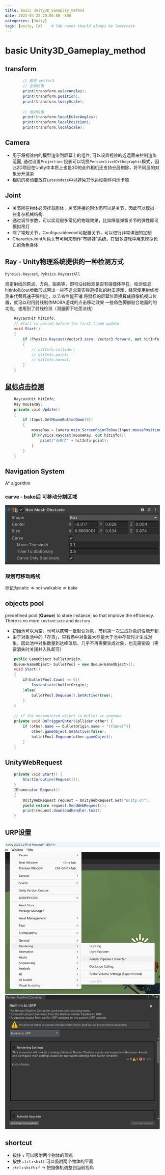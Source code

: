 ```yaml
---
title: basic Unity3D_Gameplay_method
date: 2023-04-22 20:00:00 -800
categories: [Unity]
tags: [unity, C#]    # TAG names should always be lowercase
---
```

# basic Unity3D_Gameplay_method

## transform
```c#
        // 都是 vector3
        // 全局位置
        print(transform.eulerAngles);
        print(transform.position);
        print(transform.lossyScale);

        // 相对位置
        print(transform.localEulerAngles);
        print(transform.localPosition);
        print(transform.localScale);
```

## Camera
- 用于将视锥内的模型渲染到屏幕上的组件, 可以设置视锥的近远面来控制渲染范團, 通过设置`Projection` 投影可以切换`Perspective`/`Orthographic`模式，因此2D项目在Unity中本质上也是3D的此外相机还支持分层剔除，将不同层的对象分开渲染
- 相机的移动要放在`LateUodate`中以避免其他运动物体闪烁卡顿

## Joint
- 关节所在物体必须挂载刚体，关节连接的刚体仍可以是关节，因此可以模拟一些复杂机械结构.
- 通过调节参数，可以实现很多常见的物理效果，比如降低弹簧关节的弹性即可模拟吊灯
- 除了常规关节，Configurablevoint可配置关节，可以进行非常详细的定制
- CharacterJoint角色关节可用来制作“布娃娃”系统，在很多游戏中用来模拟死亡的角色身体

## Ray - Unity物理系统提供的一种检测方式
`Pyhsics.Raycast`, `Pyhsics.RaycastAll`

规定射线的原点、方向、距离等，即可沿线检测是否有碰撞体存在，检测信息hitinfol以out参数形式带出一些不追求真实弹道模拟的射击游戏，经常使用射线检测来代替高速子弹判定，以节省性能开销
将鼠标的屏幕位置换算成摄像机视口位置，就可以利用射线制作MOBA游戏的点击移动效果
一些角色脚部贴合地面的的功能，也用到了射线检测（测量脚下地面法线）
```c#
    RaycastHit hitInfo;
    // Start is called before the first frame update
    void Start()
    {
        if (Physics.Raycast(Vector3.zero, Vector3.forward, out hitInfo))
        {
            // hitInfo.collider;
            // hitInfo.point;
            // hitInfo.normal;
        }
    }
```

## [鼠标点击检测](https://docs.unity3d.com/ScriptReference/Camera.ScreenPointToRay.html)
```c#
    RaycastHit hitInfo;
    Ray mouseRay;
    private void Update()
    {
        if (Input.GetMouseButtonDown(0))
        {
            mouseRay = Camera.main.ScreenPointToRay(Input.mousePosition);
            if(Physics.Raycast(mouseRay, out hitInfo)){
                print("点击了" + hitInfo.point);
            }
        }
    }
```

## Navigation System
A* algorithm
### carve - bake后 可移动分割区域
![](/assets/pic/234939.png)
### 规划可移动路线
标记为static => not walkable => bake

## objects pool
predefined pool (**Queue**) to store instance, so that improve the efficiency. There is no more `instantiate` and `destory `.
- 初始池可以为空，也可以携带一批默认对象，节约第一次生成对象的性能开销
- 由于对象池中的「存货」，只有场中对象最大存量大于池中存货时才生成对象。因此池中对象数量到达峰值后，几乎不再需要生成对象，也无需销毁（需要消失时关闭并入队即可）
```c#
    public GameObject bulletOrigin;
    Queue<GameObject> bulletPool = new Queue<GameObject>();
    void Start()
    {
        if(bulletPool.Count == 0){
            Instantiate(bulletOrigin);
        }else{
            bulletPool.Dequeue().SetActive(true);
        }
    }

    // if the encountered object is bullet => enqueue
    private void OnTriggerEnter(Collider other) {
        if (other.name == bulletOrigin.name + "(Clone)"){
            other.gameObject.SetActive(false);
            bulletPool.Enqueue(other.gameObject);
        }
    }
```

## UnityWebRequest
```c#
    private void Start() {
        StartCoroutine(Request());
    }
    IEnumerator Request()
    {
        UnityWebRequest request = UnityWebRequest.Get("unity.cn");
        yield return request.SendWebRequest();
        print(request.downloadHandler.text);
    }
```

## URP设置
![](/assets/pic/215302.png)
![](/assets/pic/215113.png)

## shortcut
- 按住 `v` 可以吸附两个物体的顶点
- 按住 `ctrl`+`shift` 可以吸附两个物体的平面
- `ctrl`+`shift`+`f` -> 把摄像机调整到当前视角 
